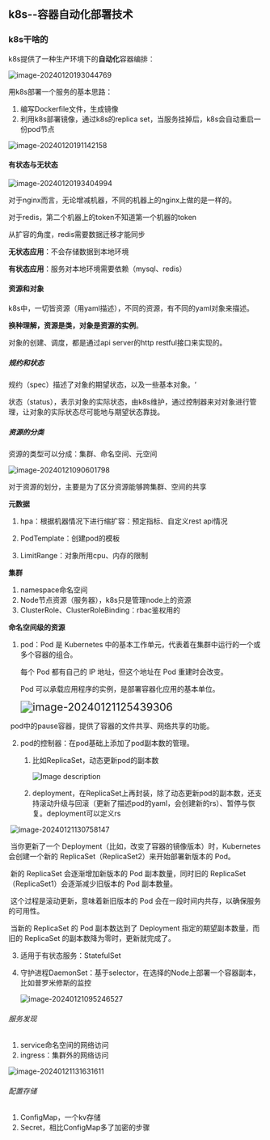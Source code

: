 ## k8s--容器自动化部署技术

### k8s干啥的

k8s提供了一种生产环境下的**自动化**容器编排：

![image-20240120193044769](C:\Users\timotte\AppData\Roaming\Typora\typora-user-images\image-20240120193044769.png)



用k8s部署一个服务的基本思路：

1. 编写Dockerfile文件，生成镜像
2. 利用k8s部署镜像，通过k8s的replica set，当服务挂掉后，k8s会自动重启一份pod节点

![image-20240120191142158](C:\Users\timotte\AppData\Roaming\Typora\typora-user-images\image-20240120191142158.png)



#### 有状态与无状态

![image-20240120193404994](C:\Users\timotte\AppData\Roaming\Typora\typora-user-images\image-20240120193404994.png)

对于nginx而言，无论增减机器，不同的机器上的nginx上做的是一样的。

对于redis，第二个机器上的token不知道第一个机器的token

从扩容的角度，redis需要数据迁移才能同步

**无状态应用**：不会存储数据到本地环境

**有状态应用**：服务对本地环境需要依赖（mysql、redis）

 

#### 资源和对象

k8s中，一切皆资源（用yaml描述），不同的资源，有不同的yaml对象来描述。

**换种理解，资源是类，对象是资源的实例**。

对象的创建、调度，都是通过api server的http restful接口来实现的。



##### 规约和状态

规约（spec）描述了对象的期望状态，以及一些基本对象。‘

状态（status），表示对象的实际状态，由k8s维护，通过控制器来对对象进行管理，让对象的实际状态尽可能地与期望状态靠拢。

##### 资源的分类

资源的类型可以分成：集群、命名空间、元空间

![image-20240121090601798](C:\Users\timotte\AppData\Roaming\Typora\typora-user-images\image-20240121090601798.png)

对于资源的划分，主要是为了区分资源能够跨集群、空间的共享

**元数据**

1. hpa：根据机器情况下进行缩扩容：预定指标、自定义rest api情况

2. PodTemplate：创建pod的模板
3. LimitRange：对象所用cpu、内存的限制

**集群**

1. namespace命名空间
2. Node节点资源（服务器），k8s只是管理node上的资源
3. ClusterRole、ClusterRoleBinding：rbac鉴权用的

**命名空间级的资源**

1. pod：Pod 是 Kubernetes 中的基本工作单元，代表着在集群中运行的一个或多个容器的组合。

   每个 Pod 都有自己的 IP 地址，但这个地址在 Pod 重建时会改变。

   Pod 可以承载应用程序的实例，是部署容器化应用的基本单位。

   <img src="C:\Users\timotte\AppData\Roaming\Typora\typora-user-images\image-20240121125439306.png" alt="image-20240121125439306" style="zoom:150%;" />

​	pod中的pause容器，提供了容器的文件共享、网络共享的功能。

2. pod的控制器：在pod基础上添加了pod副本数的管理。

   1. 比如ReplicaSet，动态更新pod的副本数

      ![Image description](https://www.goglides.dev/images/GhRaUBQfkDNsSvvTtfYRyObUBm_JA_uNRM_Uhxoi9dY/w:880/mb:500000/ar:1/aHR0cHM6Ly93d3ct/Z29nbGlkZXMtZGV2/LnMzLmFtYXpvbmF3/cy5jb20vdXBsb2Fk/cy9hcnRpY2xlcy84/ajhtZm96dGU1NjN1/eHQ3cXFwYi5wbmc)

   2. deployment，在ReplicaSet上再封装，除了动态更新pod的副本数，还支持滚动升级与回滚（更新了描述pod的yaml，会创建新的rs）、暂停与恢复。deployment可以定义rs

​		![image-20240121130758147](C:\Users\timotte\AppData\Roaming\Typora\typora-user-images\image-20240121130758147.png)

​	当你更新了一个 Deployment（比如，改变了容器的镜像版本）时，Kubernetes 会创建一个新的 ReplicaSet（ReplicaSet2）来开始部署新版本的 Pod。

​	新的 ReplicaSet 会逐渐增加新版本的 Pod 副本数量，同时旧的 ReplicaSet（ReplicaSet1）会逐渐减少旧版本的 Pod 副本数量。		

​	这个过程是滚动更新，意味着新旧版本的 Pod 会在一段时间内共存，以确保服务的可用性。

​	当新的 ReplicaSet 的 Pod 副本数达到了 Deployment 指定的期望副本数量，而旧的 ReplicaSet 的副本数降为零时，更新就完成了。





3. 适用于有状态服务：StatefulSet

4. 守护进程DaemonSet：基于selector，在选择的Node上部署一个容器副本，比如普罗米修斯的监控

   ![image-20240121095246527](C:\Users\timotte\AppData\Roaming\Typora\typora-user-images\image-20240121095246527.png)



###### 服务发现

1. service命名空间的网络访问
2. ingress：集群外的网络访问

![image-20240121131631611](C:\Users\timotte\AppData\Roaming\Typora\typora-user-images\image-20240121131631611.png)

###### 配置存储

1. ConfigMap，一个kv存储
2. Secret，相比ConfigMap多了加密的步骤





